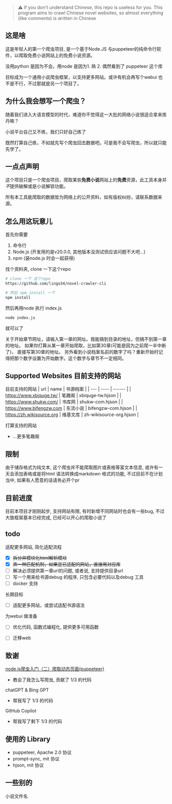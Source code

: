 > :warning: If you don't understand Chinese, this repo is useless for you.
> This program aims to crawl Chinese novel websites, so almost everything (like comments) is written in Chinese

## 这是啥
这是年轻人的第一个爬虫项目, 是一个基于Node.JS 与puppeteer的纯命令行软件，以爬取免费小说网站上的免费小说资源。

没用python 是因为不会。用node 是因为1. 熟 2. 偶然看到了 puppeteer 这个库

目标成为一个通用小说爬虫框架，以支持更多网站。或许有机会再写个webui 也不是不行，不过那就是另一个项目了。



## 为什么我会想写一个爬虫？
随着我们进入大语言模型的时代，难道你不觉得这一大批的网络小说很适合拿来炼丹嘛？

小说平台自己又不练，我们只好自己练了

既然打算自己练，不如就先写个爬虫回去数据吧。可是我不会写爬虫，所以就只能先学了。

## 一点点声明

这个项目只是一个爬虫项目，爬取某些**免费小说**网站上的**免费**资源，此工具本身并*不*提供破解或是小说解锁功能。

所有本工具能爬取的数据皆为网络上的公开资料，如有版权纠纷，请联系数据来源。

## 怎么用这玩意儿
首先你需要
1. 命令行
2. Node.js (开发用的是v20.0.0, 其他版本没测试但应该问题不大吧...)
3. npm (装node.js 时会一起获得)

找个资料夹, clone 一下这个repo
~~~ sh
# clone 一下 这个repo
https://github.com/lingo34/novel-crawler-cli

# 然后 npm install 一下
npm install
~~~

然后再用node 执行 index.js
~~~sh
node index.js
~~~

就可以了

关于开始章节网址，请输入第一章的网址。我能搞到目录的地址，但搞不到第一章的地址。
如果你打算从某一章开始爬取，比如第30章(可能是因为之前爬一半中断了)， 直接写第30章的地址。
另外看到小说档案名前的数字了吗？重新开始时记得把那个数字设置为开始数字。这个数字与章节不一定相同。

## Supported Websites 目前支持的网站

目前支持的网站
| url | name | 书源档案 |
| --- | ---- | ------ |
| https://www.xbiquge.tw/   | 笔趣阁    | xbiquge-tw.hjson       |
| https://www.shukw.com/    | 书库网    | shukw-com.hjson        |
| https://www.bifengzw.com  | 东流小说  | bifengzw-com.hjson      |
| https://zh.wikisource.org | 维基文库  | zh-wikisource-org.hjson |

打算支持的网站
- ...更多笔趣阁

## 限制
由于储存格式为纯文本, 这个爬虫并不能爬取图片或表格等富文本信息, 或许有一天会添加表格或是将html 语法转换成markdown 格式的功能, 不过目前不在计划当中, 如果有人愿意的话请务必开个pr



## 目前进度
目前本项目才刚刚起步, 支持网站有限, 有时新增不同网站时也会有一些bug, 不过大致框架基本已经完成, 已经可以开心的爬取小说了
## todo

适配更多网站, 简化适配流程

- [x] ~~拆分并模块化html解析模块~~
- [x] ~~弄一种匹配机制，如果是已适配的网站，直接用对应库~~
- [ ] 解决必须提供第一章url的问题, 或者说, 支持提供目录url
- [ ] 写一个用来给书源debug 的程序, 只包含必要代码以及debug 工具
- [ ] docker 支持

长期目标
- [ ] 适配更多网站，或尝试适配书源语法

为webui 做准备

- [ ] 优化代码, 函数式编程化, 提供更多可用函数
- [ ] 迁移web





## 致谢
[node.js爬虫入门（二）爬取动态页面(puppeteer)](https://peal.cc/blog/3)
- 教会了我怎么写爬虫, 贡献了 1/3 的代码

chatGPT & Bing GPT
- 帮我写了 1/3 的代码

GitHub Copilot
- 帮我写了剩下 1/3 的代码

## 使用的 Library
- puppeteer, Apache 2.0 协议
- prompt-sync, mit 协议
- hjson, mit 协议



## 一些别的

小说文件名





